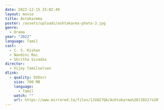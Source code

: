```yaml
---
date: 2022-12-15 15:02:49
layout: movie
title: Astakarmma
poster: /assets/uploads/ashtakarma-photo-3.jpg
genre:
  - Drama
year: "2022"
language: Tamil
cast:
  - C. S. Kishan
  - Nandini Rai
  - Shritha Sivadas
director:
  - Vijay Tamilselvan
dlink:
  - quality: DVDscr
    size: 700 MB
    language:
      - Tamil
    watch: ""
    url: https://www.mirrored.to/files/1JVAI7QA/Ashtakarma%20(2022)%20Tamil%20Proper%20HQ%20PreDVD%20-%20700MB%20-%20x264%20-%20HQ%20Clean%20Aud.mkv_links
---
```

